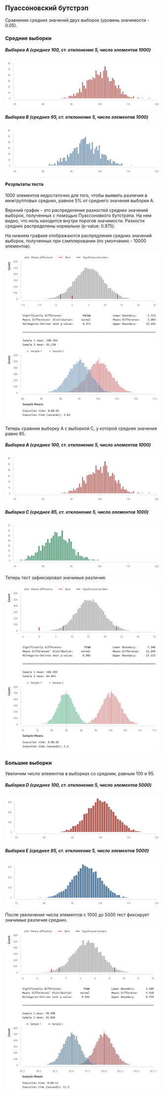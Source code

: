 ## Пуассоновский бутстрэп 
Cравнение средних значений двух выборок (уровень значимости - 0.05).

### Средние выборки

##### Выборка A (среднее 100, ст. отклонение 5, число элементов 1000)
<img src='img/a.png'>

##### Выборка B (среднее 95, ст. отклонение 5, число элементов 1000)
<img src='img/b.png'>

#### Результаты теста

1000 элементов недостаточно для того, чтобы выявить различия в межгрупповых средних, равное 5% от среднего значения выборки А. <br>

Верхний график - это распределение разностей средних значений выборок, полученных с помощью Пуассоновкого бутстрэпа. На нем видно, что ноль находится внутри порогов значимости. Разности средних распределены нормально (p-value: 0.975).

На нижнем графике отображаются распредления средних значений выборок, полученных при сэмплировании (по умолчанию - 10000 элементов).

<img src='img/poisson1.png'>

Теперь сравним выборку А с выборкой С, у которой среднее значение равно 85.

##### Выборка A (среднее 100, ст. отклонение 5, число элементов 1000)
<img src='img/a.png'>

##### Выборка C (среднее 85, ст. отклонение 5, число элементов 1000)
<img src='img/c.png'>

Теперь тест зафиксировал значимые различия. 

<img src='img/poisson2.png'>

### Большие выборки

Увеличим число элементов в выборках со средним, равным 100 и 95.

##### Выборка D (среднее 100, ст. отклонение 5, число элементов 5000)
<img src='img/d.png'>

##### Выборка E (среднее 95, ст. отклонение 5, число элементов 5000)
<img src='img/e.png'>

После увеличения числа элементов с 1000 до 5000 тест фиксирует значимые различия средних. 

<img src='img/poisson3.png'>












